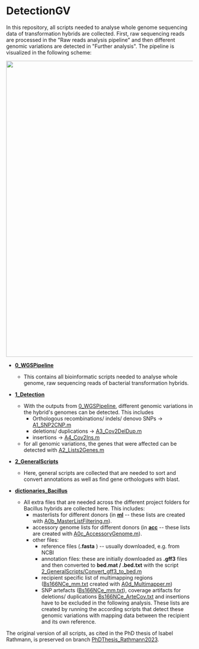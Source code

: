 # DetectionGV

In this repository, all scripts needed to analyse whole genome sequencing data of transformation hybrids are collected. First, raw sequencing reads are processed in the "Raw reads analysis pipeline" and then different genomic variations are detected in "Further analysis".
The pipeline is visualized in the following scheme:

<img src="https://github.com/Easybel/DetectionGV/blob/main/Pipeline_WGS.png" width="800">


- **[0_WGSPipeline](https://github.com/Easybel/DetectionGV/tree/main/0_WGSPipeline)**  
  - This contains all bioinformatic scripts needed to analyse whole genome, raw sequencing reads of bacterial transformation hybrids.
    
- **[1_Detection](https://github.com/Easybel/DetectionGV/tree/main/1_Detection)**
  - With the outputs from [0_WGSPipeline](https://github.com/Easybel/DetectionGV/tree/main/0_WGSPipeline), different genomic variations in the hybrid's genomes can be detected. This includes
    - Orthologous recombinations/ indels/ denovo SNPs ->  [A1_SNP2CNP.m](https://github.com/Easybel/DetectionGV/blob/main/1_Detection/A1_SNP2CNP.m)
    - deletions/ duplications -> [A3_Cov2DelDup.m](https://github.com/Easybel/DetectionGV/blob/main/1_Detection/A3_Cov2DelDup.m)
    - insertions -> [A4_Cov2Ins.m](https://github.com/Easybel/DetectionGV/blob/main/1_Detection/A4_Cov2Ins.m)
  - for all genomic variations, the genes that were affected can be detected with [A2_Lists2Genes.m](https://github.com/Easybel/DetectionGV/blob/main/1_Detection/A2_Lists2Genes.m)
    
- **[2_GeneralScripts](https://github.com/Easybel/DetectionGV/tree/main/2_GeneralScripts)**
  - Here, general scripts are collected that are needed to sort and convert annotations as well as find gene orthologues with blast.
 
- **[dictionaries_Bacillus](https://github.com/Easybel/DetectionGV/tree/main/dictionaries_Bacillus)**
  - All extra files that are needed across the different project folders for Bacillus hybrids are collected here. This includes:
    - masterlists for different donors (in **[ml](https://github.com/Easybel/DetectionGV/tree/main/dictionaries_Bacillus/ml)** -- these lists are created with [A0b_MasterListFiltering.m](https://github.com/Easybel/DetectionGV/blob/main/1_Detection/A0b_MasterListFiltering.m)).
    - accessory genome lists for different donors (in **[acc](https://github.com/Easybel/DetectionGV/tree/main/dictionaries_Bacillus/acc)** -- these lists are created with [A0c_AccessoryGenome.m](https://github.com/Easybel/DetectionGV/blob/main/1_Detection/A0c_AccessoryGenome.m)).
    - other files:
      - reference files (**.fasta** ) -- usually downloaded, e.g. from NCBI
      - annotation files: these are initially downloaded as **.gff3** files and then converted to **bed.mat / .bed.txt** with the script [2_GeneralScripts/Convert_gff3_to_bed.m](https://github.com/Easybel/DetectionGV/blob/main/2_GeneralScripts/Convert_gff3_to_bed.m)
      - recipient specific list of multimapping regions ([Bs166NCe_mm.txt](https://github.com/Easybel/DetectionGV/blob/main/dictionaries/Bs166NCe_mm.txt) created with [A0d_Multimapper.m](https://github.com/Easybel/DetectionGV/blob/main/1_Detection/A0d_Multimapper.m))
      -  SNP artefacts ([Bs166NCe_mm.txt](https://github.com/Easybel/DetectionGV/blob/main/dictionaries/Bs166NCe_ArteSNPs.vcf)), coverage artifacts for deletions/ duplications [Bs166NCe_ArteCov.txt](https://github.com/Easybel/DetectionGV/blob/main/dictionaries/Bs166NCe_ArteCov.txt) and insertions have to be excluded in the following analysis. These lists are created by running the according scripts that detect these genomic variations with mapping data between the recipient and its own reference. 
  
The original version of all scripts, as cited in the PhD thesis of Isabel Rathmann, is preserved on branch [PhDThesis_Rathmann2023](https://github.com/Easybel/DetectionGV/tree/PhDThesis_Rathmann2023).
